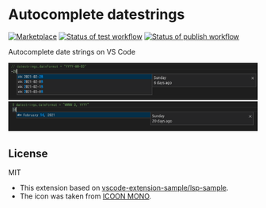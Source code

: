 # Autocomplete datestrings

[![Marketplace](https://vsmarketplacebadges.dev/version/oshikiri.datestrings.png)](https://marketplace.visualstudio.com/items?itemName=oshikiri.datestrings) [![Status of test workflow](https://github.com/oshikiri/vscode-datestrings/workflows/test/badge.svg)](https://github.com/oshikiri/vscode-datestrings/actions?query=workflow%3Atest) [![Status of publish workflow](https://github.com/oshikiri/vscode-datestrings/workflows/publish/badge.svg)](https://github.com/oshikiri/vscode-datestrings/actions?query=workflow%3Apublish)

Autocomplete date strings on VS Code

![Format1: YYYY-MM-DD](./doc/images/YYYY-MM-DD.png)
![Format2: MMMM D, YYYY](./doc/images/MMMM_D_YYYY.png)

## License

MIT

- This extension based on [vscode-extension-sample/lsp-sample](https://github.com/microsoft/vscode-extension-samples/tree/master/lsp-sample).
- The icon was taken from [ICOON MONO](https://icooon-mono.com/12572-%E3%82%AB%E3%83%AC%E3%83%B3%E3%83%80%E3%83%BC%E3%81%AE%E3%83%95%E3%83%AA%E3%83%BC%E3%82%A2%E3%82%A4%E3%82%B3%E3%83%B325/).
